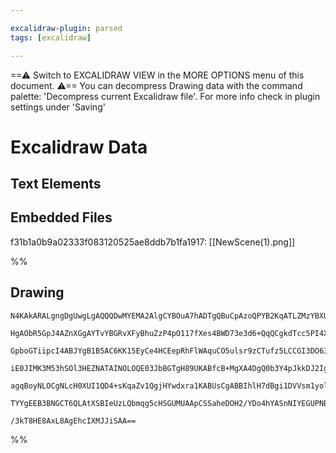 ```yaml
---

excalidraw-plugin: parsed
tags: [excalidraw]

---
```

==⚠  Switch to EXCALIDRAW VIEW in the MORE OPTIONS menu of this document. ⚠== You can decompress Drawing data with the command palette: 'Decompress current Excalidraw file'. For more info check in plugin settings under 'Saving'


# Excalidraw Data
## Text Elements
## Embedded Files
f31b1a0b9a02333f083120525ae8ddb7b1fa1917: [[NewScene(1).png]]

%%
## Drawing
```compressed-json
N4KAkARALgngDgUwgLgAQQQDwMYEMA2AlgCYBOuA7hADTgQBuCpAzoQPYB2KqATLZMzYBXUtiRoIACyhQ4zZAHoFAc0JRJQgEYA6bGwC2CgF7N6hbEcK4OCtptbErHALRY8RMpWdx8Q1TdIEfARcZgRmBShcZQUebQA2bQB2GjoghH0EDihmbgBtcDBQMBKIEm4IACEAKyMjKDYAFn0ALQB5ZmqAGUwATgBNTIAlKExUkshYRArCfWikflKxtGce

HgAObR5GpJ4AZnXGgAYTvYBGRvXFyBhuZzP4pO117fXes4BWD73e3d6+QqQCgkdTcc5PI4Xc69D5nHhHRofeLXKQIQjKaTcNZPdYfY6NHgXf4vJJXQEQazKYLcI4o5hQUhsADWCAAwmx8GxSBUGdZmHBcIFsuNSppcNgmcpGUIOMR2ZzuRJeRx+YKslARZAAGaEfD4ADKsGpEkEHk1EHpjJZAHUQZIsXSGcyEIaYMb0KbyijpRiOOFcmgzii2ALs

GpboGTiipcI4ABJYgB1B5AC6KK15EyCe4HCEepRhFlWAquCO5ulsr9zCTufz5LCCGI3DO63iLYe31p5MYLHYXDQ8JRPdYnAAcpwxM29rtPkcPkc9gXmAARdJQRvcLUEMIozTCWUAUWCmWySdTKKEcGIuHXTcDSWnvUaMKSsLxKKIHCZObz+A/bAlDc0C3fAd3rKIoCEJMIEQWVC2Uc0dWCbMJC1c5NDOUtNF6Ut9j2PYtSOdZznhD4eA+XAEHWYh

iE0JIMK3M53hSOl3HEZNATAINOLOQE03JbBGTgH89UKABfcB+MgXA4DgQ0b3Y4pJkkDJ2Iga9SG/RYGEIBAKEqcVJQrOUOS5CoAGItSs6yRQgbARCFKA43XfRDStNlTMVdBzLOBBfN82z7NIRznIyAyJRjGUTIVHlyBVAVHMChz1VC/QADFdQNI01M9JttKCkKXLc51bWIUEB3y5LslS4qWVdd0LQ5L1CjsqqnJcoZhF9f1m0q4KUpctpQ3DZsox

agqBoyNLOCgNLcH0XUI1QD4+sKqaZv1QgjHYwdxra1KABUsCgABBIhlH7dBgi1DVVsm1yolIU7grYCgVNwO9UFrP89v66qXIPWUTpet6Qk+ikQaSv72oyYHGQoA74DU4zbOYQSOXwAANLFEiOJJHgOd4TniDZW20tHGT1fpm2IhJelxfH8aIxnFxaow2AMbglMgegCCEdi4W0ecmLxcS7v+jJOqiqtoJR7SpRITbtqxLtSgV4hDQQYS0BWlr1YAW

TYYgEEB3BNGCT6QLAtXSBIeUzLQbmqg5cHSGUMUAApCSSaheDOH2/YDo4hYASnNIYEGUPNBQqN3Pf2WleD2ROE994OPjDsXfsc2qECGqA+xrX9tIzeaEAjotbY4BDHfJLIzYt7gGX5lFsCIbXUGbhAUQ4Mum9IFvyWEKBP3Yrus9KOxqgQbAcn1Xu4EN43TfNoDUCt7uWvFAvGAOjn8C58kphy9JZ77c17PpAxEemNBvv/QDLe3TeJggfBQlOs/d

/3kT8HE8AxL8AgEhcIXMJJiSAA==
```
%%